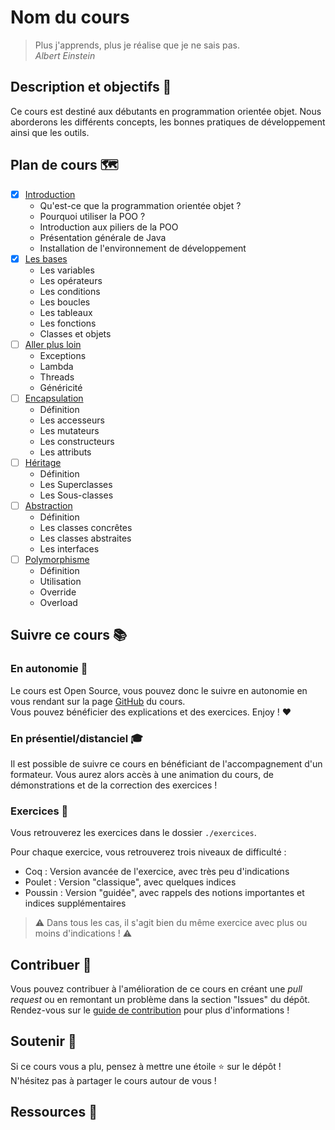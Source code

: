 # Nom du cours

> Plus j'apprends, plus je réalise que je ne sais pas.  
> *Albert Einstein*

## Description et objectifs 🎯

Ce cours est destiné aux débutants en programmation orientée objet.
Nous aborderons les différents concepts, les bonnes pratiques de développement ainsi que les outils.

## Plan de cours 🗺️

- [x] [Introduction](./cours/00_introduction.slides.md)
    - Qu'est-ce que la programmation orientée objet ?
    - Pourquoi utiliser la POO ?
    - Introduction aux piliers de la POO
    - Présentation générale de Java
    - Installation de l'environnement de développement
- [x] [Les bases](./cours/01_bases.slides.md)
    - Les variables
    - Les opérateurs
    - Les conditions
    - Les boucles
    - Les tableaux
    - Les fonctions
    - Classes et objets
- [ ] [Aller plus loin](./cours/02_avance.slides.md)
    - Exceptions
    - Lambda
    - Threads
    - Généricité
- [ ] [Encapsulation](./cours/02_encapsulation.slides.md)
    - Définition
    - Les accesseurs
    - Les mutateurs
    - Les constructeurs
    - Les attributs
- [ ] [Héritage](./cours/03_heritage.slides.md)
    - Définition
    - Les Superclasses
    - Les Sous-classes
- [ ] [Abstraction](./cours/04_abstraction.slides.md)
    - Définition
    - Les classes concrêtes
    - Les classes abstraites
    - Les interfaces
- [ ] [Polymorphisme](./cours/05_polymorphisme.slides.md)
    - Définition
    - Utilisation
    - Override
    - Overload

## Suivre ce cours 📚

### En autonomie 🚀

Le cours est Open Source, vous pouvez donc le suivre en autonomie en vous rendant sur la page [GitHub]() du cours.  
Vous pouvez bénéficier des explications et des exercices. Enjoy ! ❤️

### En présentiel/distanciel 🎓

Il est possible de suivre ce cours en bénéficiant de l'accompagnement d'un formateur.
Vous aurez alors accès à une animation du cours, de démonstrations et de la correction des exercices !

### Exercices 💪

Vous retrouverez les exercices dans le dossier `./exercices`.

Pour chaque exercice, vous retrouverez trois niveaux de difficulté :

- Coq : Version avancée de l'exercice, avec très peu d'indications
- Poulet : Version "classique", avec quelques indices
- Poussin : Version "guidée", avec rappels des notions importantes et indices supplémentaires

> ⚠️ Dans tous les cas, il s'agit bien du même exercice avec plus ou moins d'indications ! ⚠️

## Contribuer 🤝

Vous pouvez contribuer à l'amélioration de ce cours en créant une *pull request* ou en remontant un problème dans la
section "Issues" du dépôt.  
Rendez-vous sur le [guide de contribution](./CONTRIBUTING.md) pour plus d'informations !

## Soutenir 🫶

Si ce cours vous a plu, pensez à mettre une étoile ⭐ sur le dépôt !  
N'hésitez pas à partager le cours autour de vous !

## Ressources 👜

<!-- 
- Citez les sources utilisées pour la création du cours
-->
